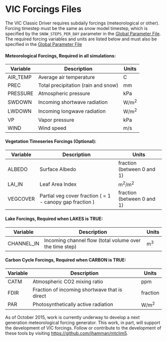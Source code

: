 # VIC Forcings Files

The VIC Classic Driver requires subdaily forcings (meteorological or other). Forcing timestep must be the same as snow model timestep, which is specified by the `SNOW_STEPS_PER_DAY` parameter in the [Global Parameter File](GlobalParam.md). The required forcing variables and units are listed below and must also be specified in the [Global Parameter File](GlobalParam.md)

#### Meteorological Forcings, Required in all simulations:

| Variable   | Description                         | Units           |
|------------|-------------------------------------|---------------- |
| AIR_TEMP   | Average air temperature             | C               |
| PREC       | Total precipitation (rain and snow) | mm              |
| PRESSURE   | Atmospheric pressure                | kPa             |
| SWDOWN     | Incoming shortwave radiation        | W/m<sup>2</sup> |
| LWDOWN     | Incoming longwave radiation         | W/m<sup>2</sup> |
| VP         | Vapor pressure                      | kPa             |
| WIND       | Wind speed                          | m/s             |

#### Vegetation Timeseries Forcings (Optional):

| Variable   | Description                                              | Units                       |
|------------|----------------------------------------------------------|---------------------------- |
| ALBEDO     | Surface Albedo                                           | fraction (between 0 and 1)  |
| LAI_IN     | Leaf Area Index                                          | m<sup>2</sup>/m<sup>2</sup> |
| VEGCOVER   | Partial veg cover fraction ( = 1 - canopy gap fraction ) | fraction (between 0 and 1)  |

#### Lake Forcings, Required when LAKES is TRUE:

| Variable   | Description                                              | Units           |
|------------|----------------------------------------------------------|---------------- |
| CHANNEL_IN | Incoming channel flow (total volume over the time step)  | m<sup>3</sup>   |

#### Carbon Cycle Forcings, Required when CARBON is TRUE:

| Variable   | Description                                   | Units           |
|------------|-----------------------------------------------|---------------- |
| CATM       | Atmospheric CO2 mixing ratio                  | ppm             |
| FDIR       | Fraction of incoming shortwave that is direct | fraction        |
| PAR        | Photosynthetically active radiation           | W/m<sup>2</sup> |

As of October 2015, work is currently underway to develop a next generation meteorological forcing generator. This work, in part, will support the development of VIC forcings.  Follow or contribute to the development of these tools by visiting https://github.com/jhamman/mtclim5.

